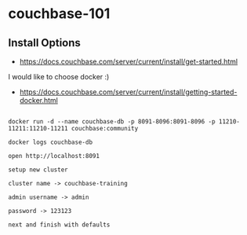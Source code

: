 # couchbase-101



## Install Options

- https://docs.couchbase.com/server/current/install/get-started.html

I would like to choose docker :)

- https://docs.couchbase.com/server/current/install/getting-started-docker.html

```

docker run -d --name couchbase-db -p 8091-8096:8091-8096 -p 11210-11211:11210-11211 couchbase:community

docker logs couchbase-db

open http://localhost:8091

setup new cluster

cluster name -> couchbase-training

admin username -> admin

password -> 123123

next and finish with defaults

```
